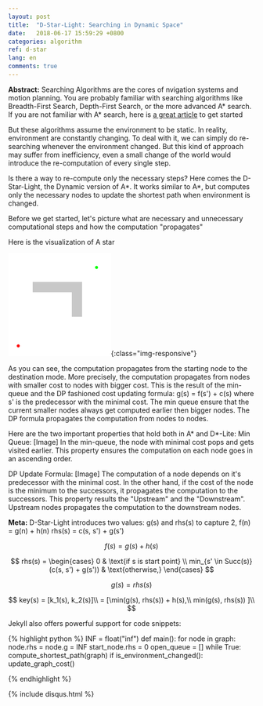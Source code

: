```yaml
---
layout: post
title:  "D-Star-Light: Searching in Dynamic Space"
date:   2018-06-17 15:59:29 +0800
categories: algorithm
ref: d-star
lang: en
comments: true
---
```

**Abstract:**
Searching Algorithms are the cores of nvigation systems and motion planning. You are probably familiar with searching algorithms like Breadth-First Search, Depth-First Search, or the more advanced A* search.
If you are not familiar with A* search, here is [a great article](http://theory.stanford.edu/~amitp/GameProgramming/AStarComparison.html) to get started

But these algorithms assume the environment to be static. In reality, environment are constantly changing. To deal with it, we can simply do re-searching whenever the environment changed. But this kind of approach may suffer from inefficiency, even a small change of the world would introduce the re-computation of every single step.

Is there a way to re-compute only the necessary steps?
Here comes the D-Star-Light, the Dynamic version of A*. It works similar to A*, but computes only the necessary nodes to update the shortest path when environment is changed.

Before we get started, let's picture what are necessary and unnecessary computational steps and how the computation "propagates"

Here is the visualization of A star

![a-star](/assets/img/a_star.gif){:class="img-responsive"}

As you can see, the computation propagates from the starting node to the destination mode. More precisely, the computation propagates from nodes with smaller cost to nodes with bigger cost. This is the result of the min-queue and the DP fashioned cost updating formula: g(s) = f(s') + c(s) where s' is the predecessor with the minimal cost.
The min queue ensure that the current smaller nodes always get computed earlier then bigger nodes. The DP formula propagates the computation from nodes to nodes.


Here are the two important properties that hold both in A* and D*-Lite:
Min Queue:
[Image]
In the min-queue, the node with minimal cost pops and gets visited earlier. This property ensures the computation on each node goes in an ascending order.

DP Update Formula:
[Image]
The computation of a node depends on it's predecessor with the minimal cost. In the other hand, if the cost of the node is the minimum to the successors, it propagates the computation to the successors. This property results the "Upstream" and the "Downstream". Upstream nodes propagates the computation to the downstream nodes.







**Meta:**
D-Star-Light introduces two values: g(s) and rhs(s) to capture 2,
f(n) = g(n) + h(n)
rhs(s) = c(s, s') + g(s')



$$
f(s) = g(s) + h(s)
$$

$$
rhs(s) =
\begin{cases}
0 & \text{if s is start point} \\
min_{s' \in Succ(s)} (c(s, s') + g(s')) & \text{otherwise,}
\end{cases}
$$

$$
g(s) = rhs(s)
$$

$$
key(s) = [k_1(s), k_2(s)]\\
= [\min(g(s), rhs(s)) + h(s),\\
min(g(s), rhs(s)) ]\\
$$




Jekyll also offers powerful support for code snippets:

{% highlight python %}
INF = float("inf")
def main():
  for node in graph:
    node.rhs = node.g = INF
  start_node.rhs = 0
  open_queue = []
  while True:
    compute_shortest_path(graph)
    if is_environment_changed():
      update_graph_cost()

{% endhighlight %}



{% include disqus.html %}
